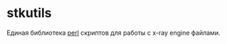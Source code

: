 # stkutils
Единая библиотека [perl](https://www.perl.org/) скриптов для работы с x-ray engine файлами.
